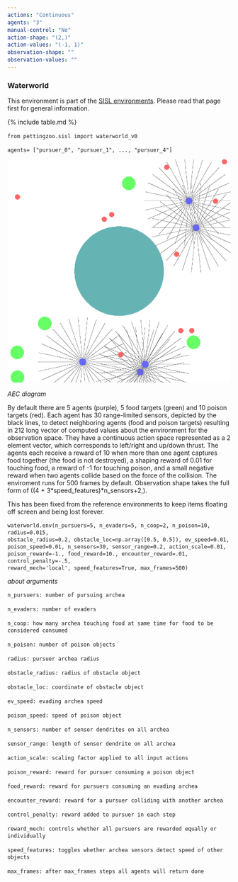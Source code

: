 ```yaml
---
actions: "Continuous"
agents: "3"
manual-control: "No"
action-shape: "(2,)"
action-values: "(-1, 1)"
observation-shape: ""
observation-values: ""
---
```


### Waterworld

This environment is part of the [SISL environments](../sisl). Please read that page first for general information.

{% include table.md %}



`from pettingzoo.sisl import waterworld_v0`

`agents= ["pursuer_0", "pursuer_1", ..., "pursuer_4"]`

![](sisl_waterworld.gif)

*AEC diagram*

By default there are 5 agents (purple), 5 food targets (green) and 10 poison targets (red). Each agent has 30 range-limited sensors, depicted by the black lines, to detect neighboring agents (food and poison targets) resulting in 212 long vector of computed values about the environment for the observation space. They have a continuous action space represented as a 2 element vector, which corresponds to left/right and up/down thrust. The agents each receive a reward of 10 when more than one agent captures food together (the food is not destroyed), a shaping reward of 0.01 for touching food, a reward of -1 for touching poison, and a small negative reward when two agents collide based on the force of the collision. The enviroment runs for 500 frames by default. Observation shape takes the full form of ((4 + 3*speed_features)*n_sensors+2,).

This has been fixed from the reference environments to keep items floating off screen and being lost forever.

```
waterworld.env(n_pursuers=5, n_evaders=5, n_coop=2, n_poison=10, radius=0.015,
obstacle_radius=0.2, obstacle_loc=np.array([0.5, 0.5]), ev_speed=0.01,
poison_speed=0.01, n_sensors=30, sensor_range=0.2, action_scale=0.01,
poison_reward=-1., food_reward=10., encounter_reward=.01, control_penalty=-.5,
reward_mech='local', speed_features=True, max_frames=500)
```

*about arguments*

```
n_pursuers: number of pursuing archea

n_evaders: number of evaders

n_coop: how many archea touching food at same time for food to be considered consumed

n_poison: number of poison objects

radius: pursuer archea radius

obstacle_radius: radius of obstacle object

obstacle_loc: coordinate of obstacle object

ev_speed: evading archea speed

poison_speed: speed of poison object

n_sensors: number of sensor dendrites on all archea

sensor_range: length of sensor dendrite on all archea

action_scale: scaling factor applied to all input actions

poison_reward: reward for pursuer consuming a poison object

food_reward: reward for pursuers consuming an evading archea

encounter_reward: reward for a pursuer colliding with another archea

control_penalty: reward added to pursuer in each step

reward_mech: controls whether all pursuers are rewarded equally or individually

speed_features: toggles whether archea sensors detect speed of other objects

max_frames: after max_frames steps all agents will return done

```
